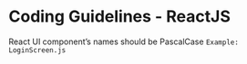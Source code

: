 # Coding Guidelines - ReactJS
React UI component’s names should be PascalCase
<code>Example: LoginScreen.js</code>
